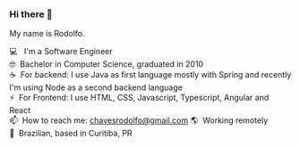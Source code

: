### Hi there 👋

My name is Rodolfo.

💻 &nbsp; I'm a Software Engineer <br/>
🤓&nbsp; Bachelor in Computer Science, graduated in 2010 <br/>
☕&nbsp; For backend: I use Java as first language mostly with Spring and recently I'm using Node as a second backend language <br/>
⚡&nbsp; For Frontend: I use HTML, CSS, Javascript, Typescript, Angular and React <br/>
📫&nbsp; How to reach me: chavesrodolfo@gmail.com
🌎&nbsp; Working remotely <br/>
🏡&nbsp; Brazilian, based in Curitiba, PR <br/>
